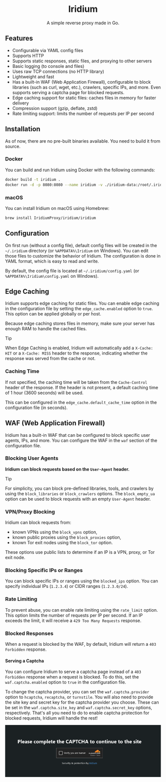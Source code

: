 <div align="center">
  <h1>Iridium</h1>
  <p>A simple reverse proxy made in Go.</p>
</div>

## Features

- Configurable via YAML config files
- Supports HTTP
- Supports static responses, static files, and proxying to other servers
- Basic logging (to console and files)
- Uses raw TCP connections (no HTTP library)
- Lightweight and fast
- Has a built-in WAF (Web Application Firewall), configurable to block libraries (such as curl, wget, etc.), crawlers, specific IPs, and more.
  Even supports serving a captcha page for blocked requests.
- Edge caching support for static files: caches files in memory for faster delivery
- Compression support (gzip, deflate, zstd)
- Rate limiting support: limits the number of requests per IP per second

## Installation

As of now, there are no pre-built binaries available. You need to build it from source.

### Docker

You can build and run Iridium using Docker with the following commands:

```bash
docker build -t iridium .
docker run -d -p 8080:8080 --name iridium -v ./iridium-data:/root/.iridium iridium
```

### macOS

You can install Iridium on macOS using Homebrew:

```bash
brew install IridiumProxy/iridium/iridium
```

## Configuration

On first run (without a config file), default config files will be created in the `~/.iridium` directory (or `%APPDATA%\Iridium` on Windows). You can edit those files to customize the behavior of Iridium. The configuration is done in YAML format, which is easy to read and write.

By default, the config file is located at `~/.iridium/config.yaml` (or `%APPDATA%\Iridium\config.yaml` on Windows).

## Edge Caching

Iridium supports edge caching for static files. You can enable edge caching in the configuration file by setting the `edge_cache.enabled` option to `true`. This option can be applied globally or per host.

Because edge caching stores files in memory, make sure your server has enough RAM to handle the cached files.

> [!TIP] 
> When Edge Caching is enabled, Iridium will automatically add a `X-Cache: HIT` or a `X-Cache: MISS` header to the response, indicating whether the response was served from the cache or not.

### Caching Time

If not specified, the caching time will be taken from the `Cache-Control` header of the response. If the header is not present, a default caching time of 1 hour (3600 seconds) will be used.

This can be configured in the `edge_cache.default_cache_time` option in the configuration file (in seconds).

## WAF (Web Application Firewall)

Iridium has a built-in WAF that can be configured to block specific user agents, IPs, and more. You can configure the WAF in the `waf` section of the configuration file.

### Blocking User Agents

**Iridium can block requests based on the `User-Agent` header.**

> [!TIP]
> For simplicity, you can block pre-defined libraries, tools, and crawlers by using the `block_libraries` or `block_crawlers` options. The `block_empty_ua` option can be used to block requests with an empty `User-Agent` header.

### VPN/Proxy Blocking

Iridium can block requests from:
- known VPNs using the `block_vpns` option, 
- known public proxies using the `block_proxies` option, 
- known Tor exit nodes using the `block_tor` option.

These options use public lists to determine if an IP is a VPN, proxy, or Tor exit node.

### Blocking Specific IPs or Ranges

You can block specific IPs or ranges using the `blocked_ips` option. You can specify individual IPs (`1.2.3.4`) or CIDR ranges (`1.2.3.0/24`).

### Rate Limiting

To prevent abuse, you can enable rate limiting using the `rate_limit` option. This option limits the number of requests per IP per second. If an IP exceeds the limit, it will receive a `429 Too Many Requests` response.

### Blocked Responses

When a request is blocked by the WAF, by default, Iridium will return a `403 Forbidden` response.

#### Serving a Captcha

You can configure Iridium to serve a captcha page instead of a `403 Forbidden` response when a request is blocked. To do this, set the `waf.captcha.enabled` option to `true` in the configuration file.

To change the captcha provider, you can set the `waf.captcha.provider` option to `hcaptcha`, `recaptcha`, or `turnstile`.
You will also need to provide the site key and secret key for the captcha provider you choose. These can be set in the `waf.captcha.site_key` and `waf.captcha.secret_key` options, respectively.
That's all you need to do to enable captcha protection for blocked requests, Iridium will handle the rest!

![WAF Captcha Example](.github/screenshots/waf-captcha.png)